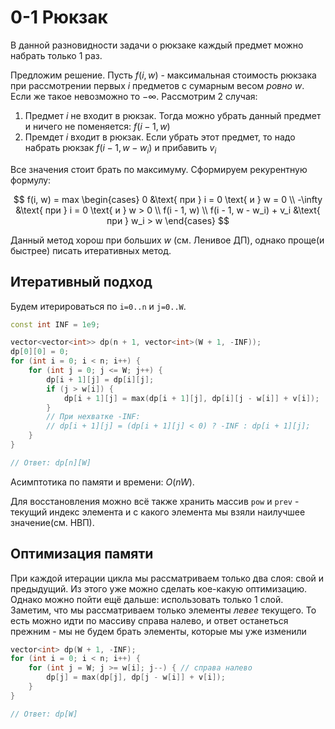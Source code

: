 # 0-1 Рюкзак
В данной разновидности задачи о рюкзаке каждый предмет можно набрать только 1 раз.

Предложим решение. Пусть $f(i, w)$ - максимальная стоимость рюкзака при рассмотрении первых $i$ предметов с сумарным весом *ровно* $w$. Если же такое невозможно то $-\infty$. Рассмотрим 2 случая:
1. Предмет $i$ не входит в рюкзак. Тогда можно убрать данный предмет и ничего не поменяется: $f(i - 1, w)$
2. Премдет $i$ входит в рюкзак. Если убрать этот предмет, то надо набрать рюкзак $f(i - 1, w - w_i)$ и прибавить $v_i$

Все значения стоит брать по максимуму. Сформируем рекурентную формулу:

$$
f(i, w) = max
\begin{cases}
0 &\text{ при } i = 0 \text{ и } w = 0 \\
-\infty &\text{ при } i = 0 \text{ и } w > 0 \\
f(i - 1, w) \\
f(i - 1, w - w_i) + v_i &\text{ при } w_i > w
\end{cases}
$$

Данный метод хорош при больших $w$ (см. Ленивое ДП), однако проще(и быстрее) писать итеративных метод.

## Итеративный подход
Будем итерироваться по `i=0..n` и `j=0..W`.
```c++
const int INF = 1e9;

vector<vector<int>> dp(n + 1, vector<int>(W + 1, -INF));
dp[0][0] = 0;
for (int i = 0; i < n; i++) {
	for (int j = 0; j <= W; j++) {
		dp[i + 1][j] = dp[i][j];
		if (j > w[i]) {
			dp[i + 1][j] = max(dp[i + 1][j], dp[i][j - w[i]] + v[i]);
		}
		// При нехватке -INF:
		// dp[i + 1][j] = (dp[i + 1][j] < 0) ? -INF : dp[i + 1][j];
	}
}

// Ответ: dp[n][W]
```

Асимптотика по памяти и времени: $O(nW)$.

Для восстановления можно всё также хранить массив `pow` и `prev` - текущий индекс элемента и с какого элемента мы взяли наилучшее значение(см.  НВП).

## Оптимизация памяти
При каждой итерации цикла мы рассматриваем только два слоя: свой и предыдущий. Из этого уже можно сделать кое-какую оптимизацию. Однако можно пойти ещё дальше: использовать только 1 слой. Заметим, что мы рассматриваем только элементы *левее* текущего. То есть можно идти по массиву справа налево, и ответ останеться прежним - мы не будем брать элементы, которые мы уже изменили
```c++
vector<int> dp(W + 1, -INF);
for (int i = 0; i < n; i++) {
	for (int j = W; j >= w[i]; j--) { // справа налево
		dp[j] = max(dp[j], dp[j - w[i]] + v[i]);
	}
}

// Ответ: dp[W]
```